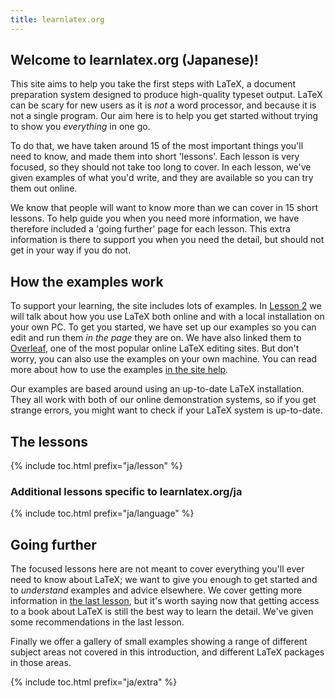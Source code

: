 ```yaml
---
title: learnlatex.org
---
```


## Welcome to learnlatex.org (Japanese)!

This site aims to help you take the first steps with LaTeX, a document
preparation system designed to produce high-quality typeset output. LaTeX can
be scary for new users as it is _not_ a word processor, and because it is not a
single program. Our aim here is to help you get started without trying to show
you _everything_ in one go.

To do that, we have taken around 15 of the most important things you'll need to
know, and made them into short 'lessons'. Each lesson is very focused, so they
should not take too long to cover. In each lesson, we've given examples of what
you'd write, and they are available so you can try them out online.

We know that people will want to know more than we can cover in 15 short
lessons. To help guide you when you need more information, we have therefore
included a 'going further' page for each lesson. This extra information is
there to support you when you need the detail, but should not get in your
way if you do not.

## How the examples work

To support your learning, the site includes lots of examples. In
[Lesson 2](lesson-02) we will talk about how you use LaTeX both online and with
a local installation on your own PC. To get you started, we have set up
our examples so you can edit and run them _in the page_ they are on. We
have also linked them to [Overleaf](https://www.overleaf.com), one of the
most popular online LaTeX editing sites. But don't worry, you can also
use the examples on your own machine. You can read more about how to use the
examples [in the site help](help).

Our examples are based around using an up-to-date LaTeX installation. They
all work with both of our online demonstration systems, so if you get strange
errors, you might want to check if your LaTeX system is up-to-date.

## The lessons

{% include toc.html  prefix="ja/lesson" %}

### Additional lessons specific to learnlatex.org/ja

{% include toc.html  prefix="ja/language" %}


## Going further

The focused lessons here are not meant to cover everything you'll ever need to
know about LaTeX; we want to give you enough to get started and to _understand_
examples and advice elsewhere. We cover getting more information in [the last
lesson](lesson-15), but it's worth saying now that getting access to a book
about LaTeX is still the  best way to learn the detail. We've given some
recommendations in the last lesson.

Finally we offer a gallery of small examples showing
a range of different subject areas not covered in this introduction,
and different LaTeX packages in those areas.
    
{% include toc.html prefix="ja/extra" %}
